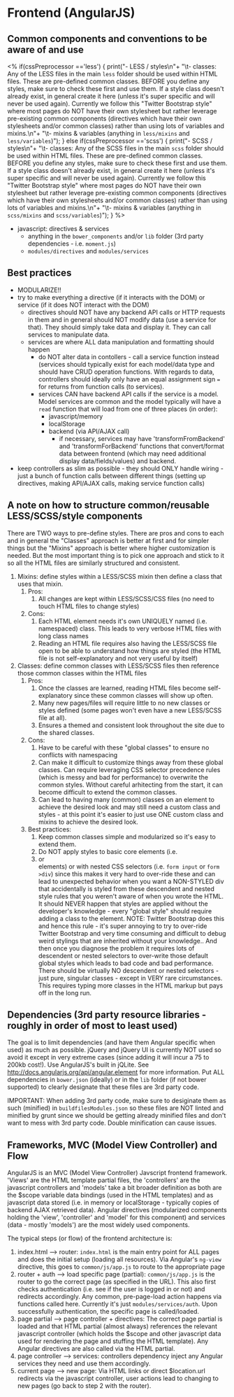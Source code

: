 # Frontend (AngularJS)

## Common components and conventions to be aware of and use
<%
if(cssPreprocessor =='less') {
print("- LESS / styles\n"+
	"\t- classes: Any of the LESS files in the main `less` folder should be used within HTML files. These are pre-defined common classes. BEFORE you define any styles, make sure to check these first and use them. If a style class doesn't already exist, in general create it here (unless it's super specific and will never be used again). Currently we follow this \"Twitter Bootstrap style\" where most pages do NOT have their own stylesheet but rather leverage pre-existing common components (directives which have their own stylesheets and/or common classes) rather than using lots of variables and mixins.\n"+
	"\t- mixins & variables (anything in `less/mixins` and `less/variables`)");
}
else if(cssPreprocessor =='scss') {
print("- SCSS / styles\n"+
	"\t- classes: Any of the SCSS files in the main `scss` folder should be used within HTML files. These are pre-defined common classes. BEFORE you define any styles, make sure to check these first and use them. If a style class doesn't already exist, in general create it here (unless it's super specific and will never be used again). Currently we follow this \"Twitter Bootstrap style\" where most pages do NOT have their own stylesheet but rather leverage pre-existing common components (directives which have their own stylesheets and/or common classes) rather than using lots of variables and mixins.\n"+
	"\t- mixins & variables (anything in `scss/mixins` and `scss/variables`)");
}
%>
- javascript: directives & services
	- anything in the `bower_components` and/or `lib` folder (3rd party dependencies - i.e. `moment.js`)
	- `modules/directives` and `modules/services`
	
## Best practices
- MODULARIZE!!
- try to make everything a directive (if it interacts with the DOM) or service (if it does NOT interact with the DOM)
	- directives should NOT have any backend API calls or HTTP requests in them and in general should NOT modify data (use a service for that). They should simply take data and display it. They can call services to manipulate data.
	- services are where ALL data manipulation and formatting should happen
		- do NOT alter data in contollers - call a service function instead (services should typically exist for each model/data type and should have CRUD operation functions. With regards to data, controllers should ideally only have an equal assignment sign `=` for returns from function calls (to services).
		- services CAN have backend API calls if the service is a model. Model services are common and the model typically will have a `read` function that will load from one of three places (in order):
			- javascript/memory
			- localStorage
			- backend (via API/AJAX call)
				- if necessary, services may have 'transformFromBackend' and 'transformForBackend' functions that convert/format data between frontend (which may need additional display data/fields/values) and backend.
- keep controllers as slim as possible - they should ONLY handle wiring - just a bunch of function calls between different things (setting up directives, making API/AJAX calls, making service function calls)
	
## A note on how to structure common/reusable LESS/SCSS/style components
There are TWO ways to pre-define styles. There are pros and cons to each and in general the "Classes" approach is better at first and for simpler things but the "Mixins" approach is better where higher customization is needed. But the most important thing is to pick one approach and stick to it so all the HTML files are similarly structured and consistent.

1. Mixins: define styles within a LESS/SCSS mixin then define a class that uses that mixin.
	1. Pros:
		1. All changes are kept within LESS/SCSS/CSS files (no need to touch HTML files to change styles)
	2. Cons:
		1. Each HTML element needs it's own UNIQUELY named (i.e. namespaced) class. This leads to very verbose HTML files with long class names
		2. Reading an HTML file requires also having the LESS/SCSS file open to be able to understand how things are styled (the HTML file is not self-explanatory and not very useful by itself)
2. Classes: define common classes with LESS/SCSS files then reference those common classes within the HTML files
	1. Pros:
		1. Once the classes are learned, reading HTML files become self-explanatory since these common classes will show up often.
		2. Many new pages/files will require little to no new classes or styles defined (some pages won't even have a new LESS/SCSS file at all).
		3. Ensures a themed and consistent look throughout the site due to the shared classes.
	2. Cons:
		1. Have to be careful with these "global classes" to ensure no conflicts with namespacing
		2. Can make it difficult to customize things away from these global classes. Can require leveraging CSS selector precedence rules (which is messy and bad for performance) to overwrite the common styles. Without careful arhitecting from the start, it can become difficult to extend the common classes.
		3. Can lead to having many (common) classes on an element to achieve the desired look and may still need a custom class and styles - at this point it's easier to just use ONE custom class and mixins to achieve the desired look.
	3. Best practices:
		1. Keep common classes simple and modularized so it's easy to extend them.
		2. Do NOT apply styles to basic core elements (i.e. <li> or <form> elements) or with nested CSS selectors (i.e. `form input` or `form >div`) since this makes it very hard to over-ride these and can lead to unexpected behavior when you want a NON-STYLED div that accidentally is styled from these descendent and nested style rules that you weren't aware of when you wrote the HTML. It should NEVER happen that styles are applied without the developer's knowledge - every "global style" should require adding a class to the element. NOTE: Twitter Bootstrap does this and hence this rule - it's super annoying to try to over-ride Twitter Bootstrap and very time consuming and difficult to debug weird stylings that are inherited without your knowledge.. And then once you diagnose the problem it requires lots of descendent or nested selectors to over-write those default global styles which leads to bad code and bad performance. There should be virtually NO descendent or nested selectors - just pure, singular classes - except in VERY rare circumstances. This requires typing more classes in the HTML markup but pays off in the long run.

## Dependencies (3rd party resource libraries - roughly in order of most to least used)
The goal is to limit dependencies (and have them Angular specific when used) as much as possible. jQuery and jQuery UI is currently NOT used so avoid it except in very extreme cases (since adding it will incur a 75 to 200kb cost!). Use AngularJS's built in jQLite. See http://docs.angularjs.org/api/angular.element for more information.
Put ALL dependencies in `bower.json` (ideally) or in the `lib` folder (if not bower supported) to clearly designate that these files are 3rd party code.

IMPORTANT: When adding 3rd party code, make sure to desiginate them as such (minified) in `buildfilesModules.json` so these files are NOT linted and minified by grunt since we should be getting already minified files and don't want to mess with 3rd party code. Double minification can cause issues.


## Frameworks, MVC (Model View Controller) and Flow
AngularJS is an MVC (Model View Controller) Javscript frontend framework. 'Views' are the HTML template partial files, the 'controllers' are the javascript controllers and 'models' take a bit broader definition as both are the $scope variable data bindings (used in the HTML templates) and as javascript data stored (i.e. in memory or localStorage - typically copies of backend AJAX retrieved data). Angular directives (modularized components holding the 'view', 'controller' and 'model' for this component) and services (data - mostly 'models') are the most widely used components.

The typical steps (or flow) of the frontend architecture is:

1. index.html --> router: `index.html` is the main entry point for ALL pages and does the initial setup (loading all resources). Via Angular's `ng-view` directive, this goes to `common/js/app.js` to route to the appropriate page
2. router + auth --> load specific page (partial): `common/js/app.js` is the router to go the correct page (as specified in the URL). This also first checks authentication (i.e. see if the user is logged in or not) and redirects accordingly. Any common, pre-page-load action happens via functions called here. Currently it's just `modules/services/auth`. Upon successfully authentication, the specific page is called/loaded.
3. page partial --> page controller + directives: The correct page partial is loaded and that HTML partial (almost always) references the relevant javascript controller (which holds the $scope and other javascript data used for rendering the page and stuffing the HTML template). Any Angular directives are also called via the HTML partial.
4. page controller --> services: controllers dependency inject any Angular services they need and use them accordingly.
5. current page --> new page: Via <a ng-href> HTML links or direct $location.url redirects via the javascript controller, user actions lead to changing to new pages (go back to step 2 with the router).
